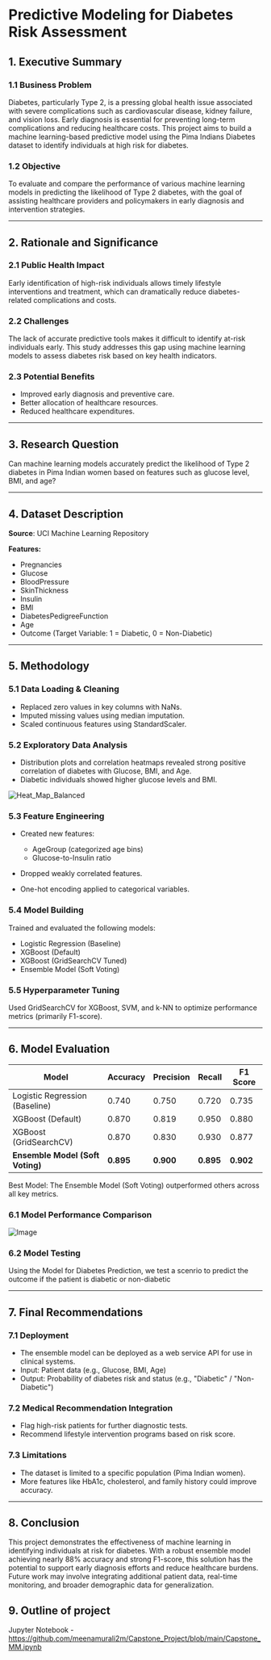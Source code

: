 # Predictive Modeling for Diabetes Risk Assessment

## 1. Executive Summary

### 1.1 Business Problem

Diabetes, particularly Type 2, is a pressing global health issue associated with severe complications such as cardiovascular disease, kidney failure, and vision loss. Early diagnosis is essential for preventing long-term complications and reducing healthcare costs. This project aims to build a machine learning-based predictive model using the Pima Indians Diabetes dataset to identify individuals at high risk for diabetes.

### 1.2 Objective

To evaluate and compare the performance of various machine learning models in predicting the likelihood of Type 2 diabetes, with the goal of assisting healthcare providers and policymakers in early diagnosis and intervention strategies.

---

## 2. Rationale and Significance

### 2.1 Public Health Impact

Early identification of high-risk individuals allows timely lifestyle interventions and treatment, which can dramatically reduce diabetes-related complications and costs.

### 2.2 Challenges

The lack of accurate predictive tools makes it difficult to identify at-risk individuals early. This study addresses this gap using machine learning models to assess diabetes risk based on key health indicators.

### 2.3 Potential Benefits

* Improved early diagnosis and preventive care.
* Better allocation of healthcare resources.
* Reduced healthcare expenditures.

---

## 3. Research Question

Can machine learning models accurately predict the likelihood of Type 2 diabetes in Pima Indian women based on features such as glucose level, BMI, and age?

---

## 4. Dataset Description

**Source**: UCI Machine Learning Repository

**Features:**

* Pregnancies
* Glucose
* BloodPressure
* SkinThickness
* Insulin
* BMI
* DiabetesPedigreeFunction
* Age
* Outcome (Target Variable: 1 = Diabetic, 0 = Non-Diabetic)

---

## 5. Methodology

### 5.1 Data Loading & Cleaning

* Replaced zero values in key columns with NaNs.
* Imputed missing values using median imputation.
* Scaled continuous features using StandardScaler.

### 5.2 Exploratory Data Analysis

* Distribution plots and correlation heatmaps revealed strong positive correlation of diabetes with Glucose, BMI, and Age.
* Diabetic individuals showed higher glucose levels and BMI.

![Heat_Map_Balanced](https://github.com/user-attachments/assets/1614d48d-40de-4fff-b5f8-ee4cce0e7ee6)

### 5.3 Feature Engineering

* Created new features:

  * AgeGroup (categorized age bins)
  * Glucose-to-Insulin ratio
* Dropped weakly correlated features.
* One-hot encoding applied to categorical variables.

### 5.4 Model Building

Trained and evaluated the following models:

* Logistic Regression (Baseline)
* XGBoost (Default)
* XGBoost (GridSearchCV Tuned)
* Ensemble Model (Soft Voting) 

### 5.5 Hyperparameter Tuning

Used GridSearchCV for XGBoost, SVM, and k-NN to optimize performance metrics (primarily F1-score).

---

## 6. Model Evaluation

| Model                            | Accuracy  | Precision | Recall    | F1 Score  |
| -------------------------------- | --------- | --------- | --------- | --------- |
| Logistic Regression (Baseline)   | 0.740     | 0.750     | 0.720     | 0.735     |
| XGBoost (Default)                | 0.870     | 0.819     | 0.950     | 0.880     |
| XGBoost (GridSearchCV)           | 0.870     | 0.830     | 0.930     | 0.877     |
| **Ensemble Model (Soft Voting)** | **0.895** | **0.900** | **0.895** | **0.902** |


Best Model: The Ensemble Model (Soft Voting) outperformed others across all key metrics.


### 6.1 Model Performance Comparison

![Image](https://github.com/user-attachments/assets/16ac0f9c-7998-4738-b517-3058df8691b5)

### 6.2 Model Testing


Using the Model for Diabetes Prediction, we test a scenrio to predict the outcome if the patient is diabetic or non-diabetic

---

## 7. Final Recommendations

### 7.1 Deployment

* The ensemble model can be deployed as a web service API for use in clinical systems.
* Input: Patient data (e.g., Glucose, BMI, Age)
* Output: Probability of diabetes risk and status (e.g., "Diabetic" / "Non-Diabetic")

### 7.2 Medical Recommendation Integration

* Flag high-risk patients for further diagnostic tests.
* Recommend lifestyle intervention programs based on risk score.

### 7.3 Limitations

* The dataset is limited to a specific population (Pima Indian women).
* More features like HbA1c, cholesterol, and family history could improve accuracy.

---

## 8. Conclusion

This project demonstrates the effectiveness of machine learning in identifying individuals at risk for diabetes. With a robust ensemble model achieving nearly 88% accuracy and strong F1-score, this solution has the potential to support early diagnosis efforts and reduce healthcare burdens. Future work may involve integrating additional patient data, real-time monitoring, and broader demographic data for generalization.


## 9. Outline of project

Jupyter Notebook - https://github.com/meenamurali2m/Capstone_Project/blob/main/Capstone_MM.ipynb

